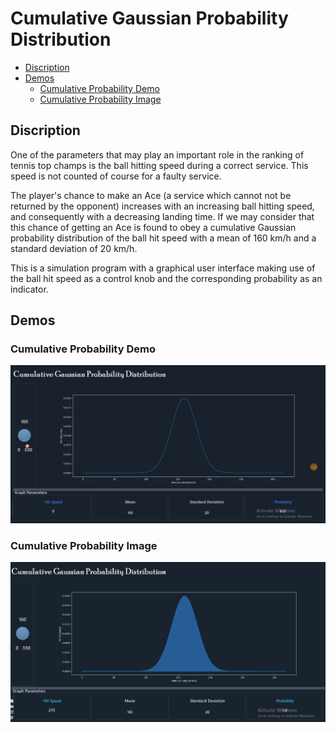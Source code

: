 # Cumulative Gaussian Probability Distribution

- [Discription](#Discription)
- [Demos](#demos)
    - [Cumulative Probability Demo](#cumulative-probability-demo)
    - [Cumulative Probability Image](#cumulative-probability-Image)

## Discription
One of the parameters that may play an important role in the ranking of tennis top champs is the ball hitting speed during a correct service. This speed is not counted of course for a faulty service. 

The player's chance to make an Ace (a service which cannot not be returned by the opponent) increases with an increasing ball hitting speed, and consequently with a decreasing landing time. 
If we may consider that this chance of getting an Ace is found to obey a cumulative Gaussian probability distribution of the ball hit speed with a mean of 160 km/h and a standard deviation of 20 km/h.

This is a simulation program with a graphical user interface making use of the ball hit speed as a control knob and the corresponding probability as an indicator.


## Demos

### Cumulative Probability Demo
![Cumulative-Probability](./docs/Cumulative-Probability-Gif.gif)

### Cumulative Probability Image
![Cumulative-Probability](./docs/Cumulative-Probability-Image.png)

 
